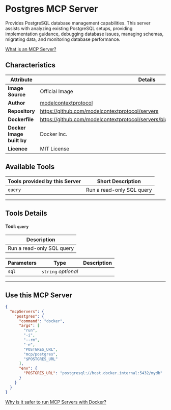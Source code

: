 # Postgres MCP Server

Provides PostgreSQL database management capabilities. This server assists with analyzing existing PostgreSQL setups, providing implementation guidance, debugging database issues, managing schemas, migrating data, and monitoring database performance.

[What is an MCP Server?](https://www.anthropic.com/news/model-context-protocol)

## Characteristics
Attribute|Details|
|-|-|
**Image Source**|Official Image
|**Author**|[modelcontextprotocol](https://github.com/modelcontextprotocol)
**Repository**|https://github.com/modelcontextprotocol/servers
**Dockerfile**|https://github.com/modelcontextprotocol/servers/blob/2025.4.6/src/postgres/Dockerfile
**Docker Image built by**|Docker Inc.
**Licence**|MIT License

## Available Tools
Tools provided by this Server|Short Description
-|-
`query`|Run a read-only SQL query|

---
## Tools Details

#### Tool: `query`
|Description|
|-|
|Run a read-only SQL query|

Parameters|Type|Description
-|-|-
`sql`|`string` *optional*|

---
## Use this MCP Server

```json
{
  "mcpServers": {
    "postgres": {
      "command": "docker",
      "args": [
        "run",
        "-i",
        "--rm",
        "-e",
        "POSTGRES_URL",
        "mcp/postgres",
        "$POSTGRES_URL"
      ],
      "env": {
        "POSTGRES_URL": "postgresql://host.docker.internal:5432/mydb"
      }
    }
  }
}
```

[Why is it safer to run MCP Servers with Docker?](https://www.docker.com/blog/the-model-context-protocol-simplifying-building-ai-apps-with-anthropic-claude-desktop-and-docker/)
